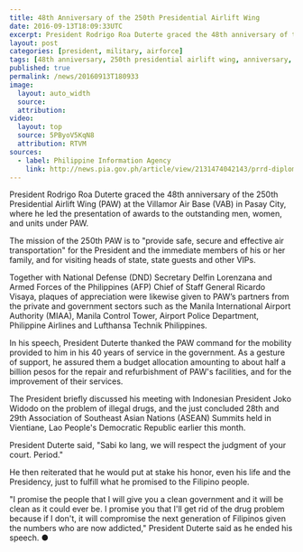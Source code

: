 ```yaml
---
title: 48th Anniversary of the 250th Presidential Airlift Wing
date: 2016-09-13T18:09:33UTC
excerpt: President Rodrigo Roa Duterte graced the 48th anniversary of the 250th Presidential Airlift Wing (PAW) at the Villamor Air Base (VAB) in Pasay City, where he led the presentation of awards to the outstanding men, women, and units under PAW.
layout: post
categories: [president, military, airforce]
tags: [48th anniversary, 250th presidential airlift wing, anniversary, presidential airlift wing, paw]
published: true
permalink: /news/20160913T180933
image:
  layout: auto_width
  source: 
  attribution: 
video:
  layout: top
  source: 5PByoV5KqN8
  attribution: RTVM
sources:
  - label: Philippine Information Agency
    link: http://news.pia.gov.ph/article/view/2131474042143/prrd-diplomacy-to-counteract-terrorism-insurgency
---
```


President Rodrigo Roa Duterte graced the 48th anniversary of the 250th Presidential Airlift Wing (PAW) at the Villamor Air Base (VAB) in Pasay City, where he led the presentation of awards to the outstanding men, women, and units under PAW.

The mission of the 250th PAW is to "provide safe, secure and effective air transportation" for the President and the immediate members of his or her family, and for visiting heads of state, state guests and other VIPs.

Together with National Defense (DND) Secretary Delfin Lorenzana and Armed Forces of the Philippines (AFP) Chief of Staff General Ricardo Visaya, plaques of appreciation were likewise given to PAW’s partners from the private and government sectors such as the Manila International Airport Authority (MIAA), Manila Control Tower, Airport Police Department, Philippine Airlines and Lufthansa Technik Philippines.

In his speech, President Duterte thanked the PAW command for the mobility provided to him in his 40 years of service in the government. As a gesture of support, he assured them a budget allocation amounting to about half a billion pesos for the repair and refurbishment of PAW's facilities, and for the improvement of their services.

The President briefly discussed his meeting with Indonesian President Joko Widodo on the problem of illegal drugs, and the just concluded 28th and 29th Association of Southeast Asian Nations (ASEAN) Summits held in Vientiane, Lao People's Democratic Republic earlier this month.

President Duterte said, "Sabi ko lang, we will respect the judgment of your court. Period."

He then reiterated that he would put at stake his honor, even his life and the Presidency, just to fulfill what he promised to the Filipino people.

"I promise the people that I will give you a clean government and it will be clean as it could ever be. I promise you that I'll get rid of the drug problem because if I don't, it will compromise the next generation of Filipinos given the numbers who are now addicted," President Duterte said as he ended his speech.
&#x25cf;
